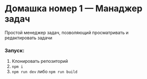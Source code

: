 # Домашка номер 1 — Манаджер задач

Простой менеджер задач, позволяющий просматривать и редактировать задачи


### Запуск:

1. Клонировать репозиторий
2. `npm i`
3. `npm run dev` либо `npm run build`

